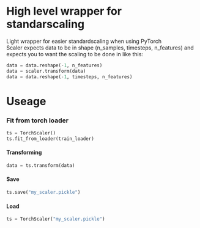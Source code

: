# High level wrapper for standarscaling
Light wrapper for easier standardscaling when using PyTorch  
Scaler expects data to be in shape (n_samples, timesteps, n_features) and expects you to want the scaling to be done in like this:

```python
data = data.reshape(-1, n_features)
data = scaler.transform(data)
data = data.reshape(-1, timesteps, n_features)
```


# Useage

### Fit from torch loader
```python
ts = TorchScaler()
ts.fit_from_loader(train_loader)
```

#### Transforming
```python
data = ts.transform(data)
```

#### Save
```python
ts.save("my_scaler.pickle")
```

#### Load
```python
ts = TorchScaler("my_scaler.pickle")
```